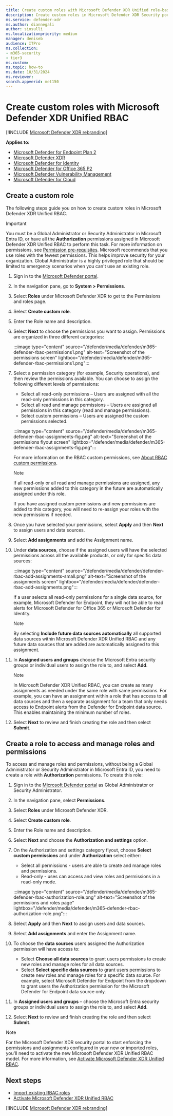 ```yaml
---
title: Create custom roles with Microsoft Defender XDR Unified role-based access control (RBAC)
description: Create custom roles in Microsoft Defender XDR Security portal role-based access control (RBAC)
ms.service: defender-xdr
ms.author: diannegali
author: siosulli
ms.localizationpriority: medium
manager: deniseb
audience: ITPro
ms.collection: 
- m365-security
- tier3
ms.custom: 
ms.topic: how-to
ms.date: 10/31/2024
ms.reviewer: 
search.appverid: met150
---
```


# Create custom roles with Microsoft Defender XDR Unified RBAC

[!INCLUDE [Microsoft Defender XDR rebranding](../includes/microsoft-defender.md)]

**Applies to:**

- [Microsoft Defender for Endpoint Plan 2](/defender-endpoint/microsoft-defender-endpoint)
- [Microsoft Defender XDR](microsoft-365-defender.md)
- [Microsoft Defender for Identity](https://go.microsoft.com/fwlink/?LinkID=2198108)
- [Microsoft Defender for Office 365 P2](https://go.microsoft.com/fwlink/?LinkID=2158212)
- [Microsoft Defender Vulnerability Management](/defender-vulnerability-management/defender-vulnerability-management)
- [Microsoft Defender for Cloud](/azure/defender-for-cloud/defender-for-cloud-introduction)

## Create a custom role

The following steps guide you on how to create custom roles in Microsoft Defender XDR Unified RBAC.

> [!IMPORTANT]
> You must be a Global Administrator or Security Administrator in Microsoft Entra ID, or have all the **Authorization** permissions assigned in Microsoft Defender XDR Unified RBAC to perform this task. For more information on permissions, see [Permission pre-requisites](manage-rbac.md#permissions-prerequisites).
> Microsoft recommends that you use roles with the fewest permissions. This helps improve security for your organization. Global Administrator is a highly privileged role that should be limited to emergency scenarios when you can't use an existing role.

1. Sign in to the [Microsoft Defender portal](https://security.microsoft.com).

2. In the navigation pane, go to **System > Permissions**.

3. Select **Roles** under Microsoft Defender XDR to get to the Permissions and roles page.

4. Select **Create custom role**.

5. Enter the Role name and description.

6. Select **Next** to choose the permissions you want to assign. Permissions are organized in three different categories:

   :::image type="content" source="/defender/media/defender/m365-defender-rbac-permissions1.png" alt-text="Screenshot of the permissions screen" lightbox="/defender/media/defender/m365-defender-rbac-permissions1.png":::

7. Select a permission category (for example, Security operations), and then review the permissions available. You can choose to assign the following different levels of permissions:

    - Select all read-only permissions – Users are assigned with all the read-only permissions in this category.
    - Select all read and manage permissions – Users are assigned all permissions in this category (read and manage permissions).
    - Select custom permissions – Users are assigned the custom permissions selected.

   :::image type="content" source="/defender/media/defender/m365-defender-rbac-assignments-fig.png" alt-text="Screenshot of the permissions flyout screen" lightbox="/defender/media/defender/m365-defender-rbac-assignments-fig.png":::

    For more information on the RBAC custom permissions, see [About RBAC custom permissions](custom-permissions-details.md).

    > [!NOTE]
    > If all read-only or all read and manage permissions are assigned, any new permissions added to this category in the future are automatically assigned under this role.
    >
    > If you have assigned custom permissions and new permissions are added to this category, you will need to re-assign your roles with the new permissions if needed.

8. Once you have selected your permissions, select **Apply** and then **Next** to assign users and data sources.

9. Select **Add assignments** and add the Assignment name.

10. Under **data sources**, choose if the assigned users will have the selected permissions across all the available products, or only for specific data sources:

     :::image type="content" source="/defender/media/defender/defender-rbac-add-assignments-small.png" alt-text="Screenshot of the assignments screen" lightbox="/defender/media/defender/defender-rbac-add-assignments.png":::

    If a user selects all read-only permissions for a single data source, for example, Microsoft Defender for Endpoint, they will not be able to read alerts for Microsoft Defender for Office 365 or Microsoft Defender for Identity.

    > [!NOTE]
    > By selecting **Include future data sources automatically** all supported data sources within Microsoft Defender XDR Unified RBAC and any future data sources that are added are automatically assigned to this assignment.

11. In **Assigned users and groups** choose the Microsoft Entra security groups or individual users to assign the role to, and select **Add**.

    > [!NOTE]
    > In Microsoft Defender XDR Unified RBAC, you can create as many assignments as needed under the same role with same permissions. For example, you can have an assignment within a role that has access to all data sources and then a separate assignment for a team that only needs access to Endpoint alerts from the Defender for Endpoint data source. This enables maintaining the minimum number of roles.

12. Select **Next** to review and finish creating the role and then select **Submit**.

## Create a role to access and manage roles and permissions

To access and manage roles and permissions, without being a Global Administrator or Security Administrator in Microsoft Entra ID, you need to create a role with **Authorization** permissions. To create this role:

1. Sign in to the [Microsoft Defender portal](https://security.microsoft.com) as Global Administrator or Security Administrator.

2. In the navigation pane, select **Permissions**.

3. Select **Roles** under Microsoft Defender XDR.

4. Select **Create custom role**.

5. Enter the Role name and description.

6. Select **Next** and choose the **Authorization and settings** option.

7. On the Authorization and settings category flyout, choose **Select custom permissions** and under **Authorization** select either:

    - Select all permissions - users are able to create and manage roles and permissions.
    - Read-only - uses can access and view roles and permissions in a read-only mode.

    :::image type="content" source="/defender/media/defender/m365-defender-rbac-authorization-role.png" alt-text="Screenshot of the permissions and roles page" lightbox="/defender/media/defender/m365-defender-rbac-authorization-role.png":::

8. Select **Apply** and then **Next** to assign users and data sources.

9. Select **Add assignments** and enter the Assignment name.

10. To choose the **data sources** users assigned the Authorization permission will have access to:

    - Select **Choose all data sources** to grant users permissions to create new roles and manage roles for all data sources.
    - Select **Select specific data sources** to grant users permissions to create new roles and manage roles for a specific data source. For example, select Microsoft Defender for Endpoint from the dropdown to grant users the Authorization permission for the Microsoft Defender for Endpoint data source only.

11. In **Assigned users and groups** – choose the Microsoft Entra security groups or individual users to assign the role to, and select **Add**.

12. Select **Next** to review and finish creating the role and then select **Submit**.

> [!NOTE]
> For the Microsoft Defender XDR security portal to start enforcing the permissions and assignments configured in your new or imported roles, you'll need to activate the new Microsoft Defender XDR Unified RBAC model. For more information, see [Activate Microsoft Defender XDR Unified RBAC](activate-defender-rbac.md).

## Next steps

- [Import existing RBAC roles](import-rbac-roles.md)
- [Activate Microsoft Defender XDR Unified RBAC](activate-defender-rbac.md)

[!INCLUDE [Microsoft Defender XDR rebranding](../includes/defender-m3d-techcommunity.md)]
